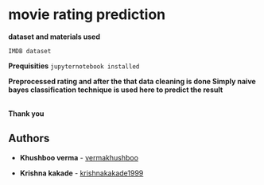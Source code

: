 # movie rating prediction
<b>dataset and materials used </b>
  
  ```IMDB dataset ```
  
  <b>Prequisities</b>
  ```jupyternotebook installed ```
  
  <b>Preprocessed rating and after the that data cleaning is done Simply naive bayes classification technique is used here to predict the result </b>
  </b>
  
  <br>
  <b>Thank you </b>
  
## Authors

* **Khushboo verma**  - [vermakhushboo](https://github.com/vermakhushboo)

* **Krishna kakade**  - [krishnakakade1999](https://github.com/krishnakakade1999)
